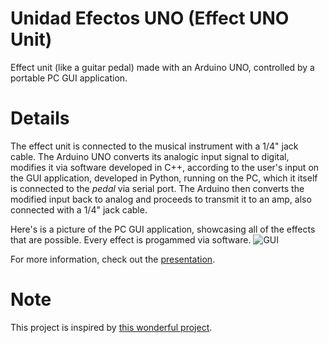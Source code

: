 # Unidad Efectos UNO (Effect UNO Unit)

Effect unit (like a guitar pedal) made with an Arduino UNO, controlled by a portable PC GUI application.

# Details
The effect unit is connected to the musical instrument with a 1/4" jack cable. The Arduino UNO converts its analogic input signal to digital, modifies it via software developed in C++, according to the user's input on the GUI application, developed in Python, running on the PC, which it itself is connected to the _pedal_ via serial port. The Arduino then converts the modified input back to analog and proceeds to transmit it to an amp, also connected with a 1/4" jack cable.

Here's is a picture of the PC GUI application, showcasing all of the effects that are possible. Every effect is progammed via software.
![GUI](https://raw.githubusercontent.com/garatma/unidad-efectos-uno/master/proyecto/informe/gui.png)

For more information, check out the [presentation](https://github.com/garatma/unidad-efectos-uno/raw/master/proyecto/informe/Presentaci%C3%B3n.pdf).

# Note
This project is inspired by [this wonderful project](https://www.electrosmash.com/pedalshield-uno).
